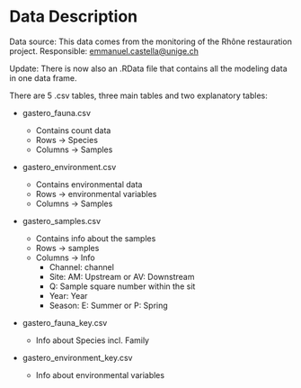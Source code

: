 # Data Description

Data source: This data comes from the monitoring of the Rhône restauration project. 
Responsible: emmanuel.castella@unige.ch

Update: There is now also an .RData file that contains all the modeling data in one data frame.

There are 5 .csv tables, three main tables and two explanatory tables:

- gastero_fauna.csv
  - Contains count data
  - Rows -> Species
  - Columns -> Samples

- gastero_environment.csv
  - Contains environmental data
  - Rows -> environmental variables
  - Columns -> Samples
  
- gastero_samples.csv

  - Contains info about the samples
  - Rows -> samples
  - Columns -> Info 
    - Channel: channel
    - Site: AM: Upstream or AV: Downstream
    - Q: Sample square number within the sit
    - Year: Year
    - Season: E: Summer or P: Spring
 
- gastero_fauna_key.csv
  - Info about Species incl. Family
  
- gastero_environment_key.csv
  - Info about environmental variables
